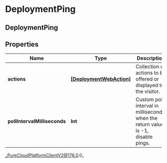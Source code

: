 # DeploymentPing

## DeploymentPing

## Properties

|Name | Type | Description | Notes|
|------------ | ------------- | ------------- | -------------|
| **actions** | [**[DeploymentWebAction]**]([DeploymentWebAction]) | Collection of actions to be offered or displayed to the visitor. | [optional] |
| **pollIntervalMilliseconds** | **Int** | Custom poll interval in milliseconds; when the return value is -1, disable pings. | [optional] |



_PureCloudPlatformClientV2@176.0.0_
